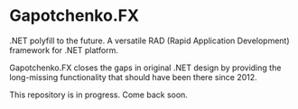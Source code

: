 # Gapotchenko.FX
.NET polyfill to the future. A versatile RAD (Rapid Application Development) framework for .NET platform.

Gapotchenko.FX closes the gaps in original .NET design by providing the long-missing functionality that should have been there since 2012.

This repository is in progress. Come back soon.
